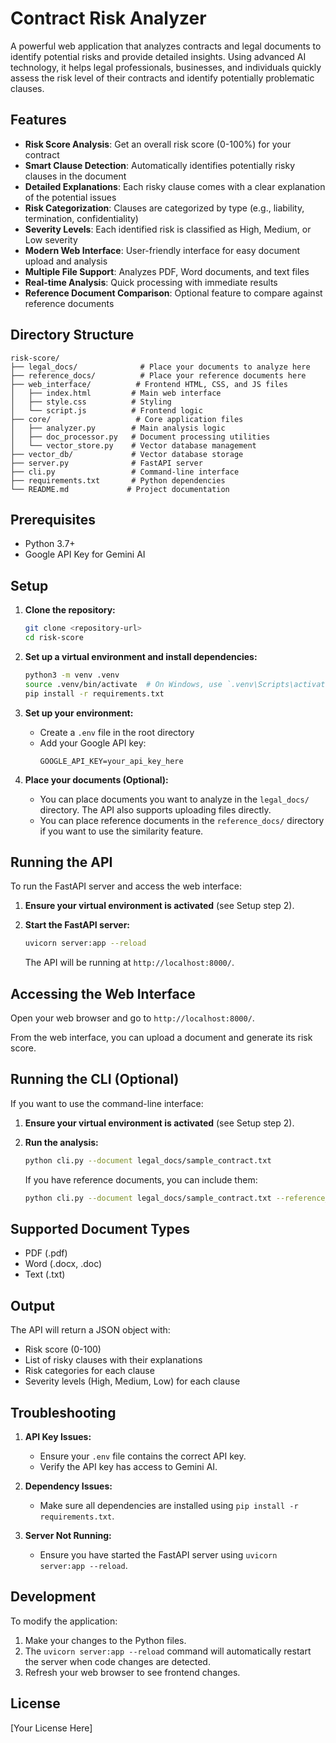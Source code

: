 # Contract Risk Analyzer

A powerful web application that analyzes contracts and legal documents to identify potential risks and provide detailed insights. Using advanced AI technology, it helps legal professionals, businesses, and individuals quickly assess the risk level of their contracts and identify potentially problematic clauses.

## Features

- **Risk Score Analysis**: Get an overall risk score (0-100%) for your contract
- **Smart Clause Detection**: Automatically identifies potentially risky clauses in the document
- **Detailed Explanations**: Each risky clause comes with a clear explanation of the potential issues
- **Risk Categorization**: Clauses are categorized by type (e.g., liability, termination, confidentiality)
- **Severity Levels**: Each identified risk is classified as High, Medium, or Low severity
- **Modern Web Interface**: User-friendly interface for easy document upload and analysis
- **Multiple File Support**: Analyzes PDF, Word documents, and text files
- **Real-time Analysis**: Quick processing with immediate results
- **Reference Document Comparison**: Optional feature to compare against reference documents

## Directory Structure

```text
risk-score/
├── legal_docs/              # Place your documents to analyze here
├── reference_docs/          # Place your reference documents here
├── web_interface/          # Frontend HTML, CSS, and JS files
│   ├── index.html         # Main web interface
│   ├── style.css          # Styling
│   └── script.js          # Frontend logic
├── core/                   # Core application files
│   ├── analyzer.py        # Main analysis logic
│   ├── doc_processor.py   # Document processing utilities
│   └── vector_store.py    # Vector database management
├── vector_db/             # Vector database storage
├── server.py              # FastAPI server
├── cli.py                 # Command-line interface
├── requirements.txt       # Python dependencies
└── README.md             # Project documentation
```

## Prerequisites

- Python 3.7+
- Google API Key for Gemini AI

## Setup

1. **Clone the repository:**
   ```bash
   git clone <repository-url>
   cd risk-score
   ```

2. **Set up a virtual environment and install dependencies:**
   ```bash
   python3 -m venv .venv
   source .venv/bin/activate  # On Windows, use `.venv\Scripts\activate`
   pip install -r requirements.txt
   ```

3. **Set up your environment:**
   - Create a `.env` file in the root directory
   - Add your Google API key:
     ```
     GOOGLE_API_KEY=your_api_key_here
     ```

4. **Place your documents (Optional):**
   - You can place documents you want to analyze in the `legal_docs/` directory. The API also supports uploading files directly.
   - You can place reference documents in the `reference_docs/` directory if you want to use the similarity feature.

## Running the API

To run the FastAPI server and access the web interface:

1. **Ensure your virtual environment is activated** (see Setup step 2).
2. **Start the FastAPI server:**
   ```bash
   uvicorn server:app --reload
   ```

   The API will be running at `http://localhost:8000/`.

## Accessing the Web Interface

Open your web browser and go to `http://localhost:8000/`.

From the web interface, you can upload a document and generate its risk score.

## Running the CLI (Optional)

If you want to use the command-line interface:

1. **Ensure your virtual environment is activated** (see Setup step 2).
2. **Run the analysis:**
   ```bash
   python cli.py --document legal_docs/sample_contract.txt
   ```

   If you have reference documents, you can include them:
   ```bash
   python cli.py --document legal_docs/sample_contract.txt --reference_dir reference_docs
   ```

## Supported Document Types

- PDF (.pdf)
- Word (.docx, .doc)
- Text (.txt)

## Output

The API will return a JSON object with:
- Risk score (0-100)
- List of risky clauses with their explanations
- Risk categories for each clause
- Severity levels (High, Medium, Low) for each clause

## Troubleshooting

1. **API Key Issues:**
   - Ensure your `.env` file contains the correct API key.
   - Verify the API key has access to Gemini AI.

2. **Dependency Issues:**
   - Make sure all dependencies are installed using `pip install -r requirements.txt`.

3. **Server Not Running:**
   - Ensure you have started the FastAPI server using `uvicorn server:app --reload`.

## Development

To modify the application:

1. Make your changes to the Python files.
2. The `uvicorn server:app --reload` command will automatically restart the server when code changes are detected.
3. Refresh your web browser to see frontend changes.

## License

[Your License Here] 